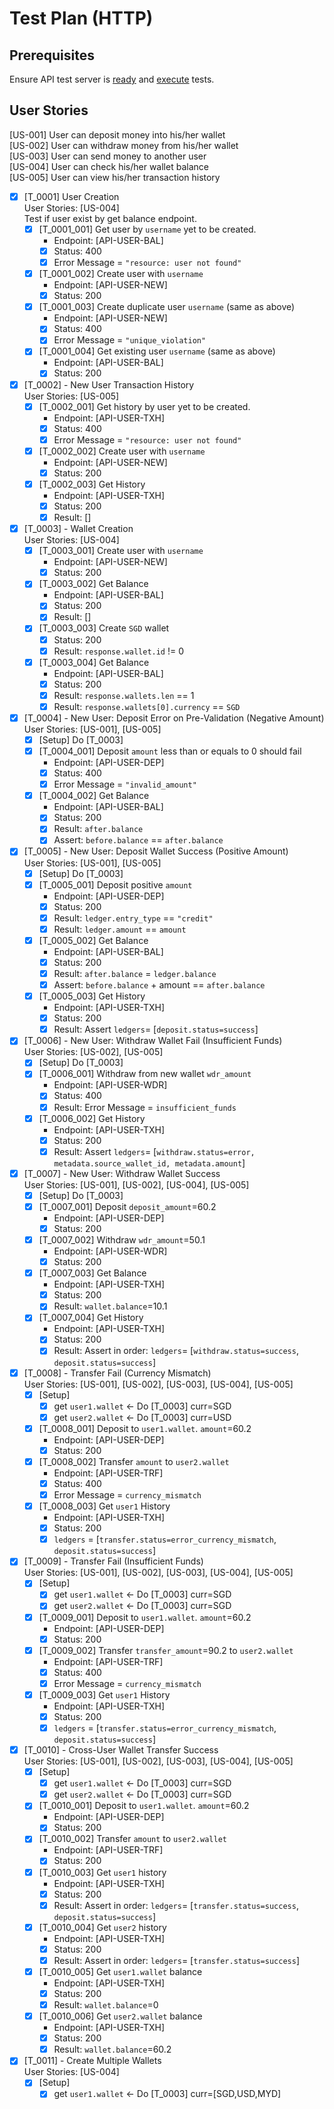 # Test Plan (HTTP)

## Prerequisites

Ensure API test server is [ready](./readme.md#setup-local-environment) and [execute](./readme.md#run-e2e-tests) tests.

## User Stories

[US-001] User can deposit money into his/her wallet\
[US-002] User can withdraw money from his/her wallet\
[US-003] User can send money to another user\
[US-004] User can check his/her wallet balance\
[US-005] User can view his/her transaction history

- [x] [T_0001] User Creation\
  User Stories: [US-004]\
  Test if user exist by get balance endpoint.
    - [x] [T_0001_001] Get user by `username` yet to be created.
        - Endpoint: [API-USER-BAL]
        - [x] Status: 400
        - [x] Error Message = `"resource: user not found"`
    - [x] [T_0001_002] Create user with `username`
        - Endpoint: [API-USER-NEW]
        - [x] Status: 200
    - [x] [T_0001_003] Create duplicate user `username` (same as above)
        - Endpoint: [API-USER-NEW]
        - [x] Status: 400
        - [x] Error Message = `"unique_violation"`
    - [x] [T_0001_004] Get existing user `username` (same as above)
        - Endpoint: [API-USER-BAL]
        - [x] Status: 200

- [x] [T_0002] - New User Transaction History\
  User Stories: [US-005]
    - [x] [T_0002_001] Get history by user yet to be created.
        - Endpoint: [API-USER-TXH]
        - [x] Status: 400
        - [x] Error Message = `"resource: user not found"`
    - [x] [T_0002_002] Create user with `username`
        - Endpoint: [API-USER-NEW]
        - [x] Status: 200
    - [x] [T_0002_003] Get History
        - Endpoint: [API-USER-TXH]
        - [x] Status: 200
        - [x] Result: []
- [x] [T_0003] - Wallet Creation\
  User Stories: [US-004]
    - [x] [T_0003_001] Create user with `username`
        - Endpoint: [API-USER-NEW]
        - [x] Status: 200
    - [x] [T_0003_002] Get Balance
        - Endpoint: [API-USER-BAL]
        - [x] Status: 200
        - [x] Result: []
    - [x] [T_0003_003] Create `SGD` wallet
        - [x] Status: 200
        - [x] Result: `response.wallet.id` != 0
    - [x] [T_0003_004] Get Balance
        - Endpoint: [API-USER-BAL]
        - [x] Status: 200
        - [x] Result: `response.wallets.len` == 1
        - [x] Result: `response.wallets[0].currency` == `SGD`
- [x] [T_0004] - New User: Deposit Error on Pre-Validation (Negative Amount)\
  User Stories: [US-001], [US-005]
    - [x] [Setup] Do [T_0003]
    - [x] [T_0004_001] Deposit `amount` less than or equals to 0 should fail
        - Endpoint: [API-USER-DEP]
        - [x] Status: 400
        - [x] Error Message = `"invalid_amount"`
    - [x] [T_0004_002] Get Balance
        - Endpoint: [API-USER-BAL]
        - [x] Status: 200
        - [x] Result: `after.balance`
        - [x] Assert: `before.balance` == `after.balance`
- [x] [T_0005] - New User: Deposit Wallet Success (Positive Amount)\
  User Stories: [US-001], [US-005]
    - [x] [Setup] Do [T_0003]
    - [x] [T_0005_001] Deposit positive `amount`
        - Endpoint: [API-USER-DEP]
        - [x] Status: 200
        - [x] Result: `ledger.entry_type` == `"credit"`
        - [x] Result: `ledger.amount` == `amount`
    - [x] [T_0005_002] Get Balance
        - Endpoint: [API-USER-BAL]
        - [x] Status: 200
        - [x] Result: `after.balance` = `ledger.balance`
        - [x] Assert: `before.balance` + amount == `after.balance`
    - [x] [T_0005_003] Get History
        - Endpoint: [API-USER-TXH]
        - [x] Status: 200
        - [x] Result: Assert `ledgers`= [`deposit.status=success`]
- [x] [T_0006] - New User: Withdraw Wallet Fail (Insufficient Funds)\
  User Stories: [US-002], [US-005]
    - [x] [Setup] Do [T_0003]
    - [x] [T_0006_001] Withdraw from new wallet `wdr_amount`
        - Endpoint: [API-USER-WDR]
        - [x] Status: 400
        - [x] Result: Error Message = `insufficient_funds`
    - [x] [T_0006_002] Get History
        - Endpoint: [API-USER-TXH]
        - [x] Status: 200
        - [x] Result: Assert `ledgers`= [`withdraw.status=error, metadata.source_wallet_id, metadata.amount`]
- [x] [T_0007] - New User: Withdraw Wallet Success\
  User Stories: [US-001], [US-002], [US-004], [US-005]
    - [x] [Setup] Do [T_0003]
    - [x] [T_0007_001] Deposit `deposit_amount`=60.2
        - Endpoint: [API-USER-DEP]
        - [x] Status: 200
    - [x] [T_0007_002] Withdraw `wdr_amount`=50.1
        - Endpoint: [API-USER-WDR]
        - [x] Status: 200
    - [x] [T_0007_003] Get Balance
        - Endpoint: [API-USER-TXH]
        - [x] Status: 200
        - [x] Result: `wallet.balance`=10.1
    - [x] [T_0007_004] Get History
        - Endpoint: [API-USER-TXH]
        - [x] Status: 200
        - [x] Result: Assert in order: `ledgers`= [`withdraw.status=success`, `deposit.status=success`]
- [x] [T_0008] - Transfer Fail (Currency Mismatch)\
  User Stories: [US-001], [US-002], [US-003], [US-004], [US-005]
    - [x] [Setup]
        - [x] get `user1.wallet` <- Do [T_0003] curr=SGD
        - [x] get `user2.wallet` <- Do [T_0003] curr=USD
    - [x] [T_0008_001] Deposit to `user1.wallet`. `amount`=60.2
        - Endpoint: [API-USER-DEP]
        - [x] Status: 200
    - [x] [T_0008_002] Transfer `amount` to `user2.wallet`
        - Endpoint: [API-USER-TRF]
        - [x] Status: 400
        - [x] Error Message = `currency_mismatch`
    - [x] [T_0008_003] Get `user1` History
        - Endpoint: [API-USER-TXH]
        - [x] Status: 200
        - [x] `ledgers` = [`transfer.status=error_currency_mismatch`, `deposit.status=success`]
- [x] [T_0009] - Transfer Fail (Insufficient Funds)\
  User Stories: [US-001], [US-002], [US-003], [US-004], [US-005]
    - [x] [Setup]
        - [x] get `user1.wallet` <- Do [T_0003] curr=SGD
        - [x] get `user2.wallet` <- Do [T_0003] curr=SGD
    - [x] [T_0009_001] Deposit to `user1.wallet`. `amount`=60.2
        - Endpoint: [API-USER-DEP]
        - [x] Status: 200
    - [x] [T_0009_002] Transfer `transfer_amount`=90.2 to `user2.wallet`
        - Endpoint: [API-USER-TRF]
        - [x] Status: 400
        - [x] Error Message = `currency_mismatch`
    - [x] [T_0009_003] Get `user1` History
        - Endpoint: [API-USER-TXH]
        - [x] Status: 200
        - [x] `ledgers` = [`transfer.status=error_currency_mismatch`, `deposit.status=success`]
- [x] [T_0010] - Cross-User Wallet Transfer Success\
  User Stories: [US-001], [US-002], [US-003], [US-004], [US-005]
    - [x] [Setup]
        - [x] get `user1.wallet` <- Do [T_0003] curr=SGD
        - [x] get `user2.wallet` <- Do [T_0003] curr=SGD
    - [x] [T_0010_001] Deposit to `user1.wallet`. `amount`=60.2
        - Endpoint: [API-USER-DEP]
        - [x] Status: 200
    - [x] [T_0010_002] Transfer `amount` to `user2.wallet`
        - Endpoint: [API-USER-TRF]
        - [x] Status: 200
    - [x] [T_0010_003] Get `user1` history
        - Endpoint: [API-USER-TXH]
        - [x] Status: 200
        - [x] Result: Assert in order: `ledgers`= [`transfer.status=success`, `deposit.status=success`]
    - [x] [T_0010_004] Get `user2` history
        - Endpoint: [API-USER-TXH]
        - [x] Status: 200
        - [x] Result: Assert in order: `ledgers`= [`transfer.status=success`]
    - [x] [T_0010_005] Get `user1.wallet` balance
        - Endpoint: [API-USER-TXH]
        - [x] Status: 200
        - [x] Result: `wallet.balance`=0
    - [x] [T_0010_006] Get `user2.wallet` balance
        - Endpoint: [API-USER-TXH]
        - [x] Status: 200
        - [x] Result: `wallet.balance`=60.2
- [x] [T_0011] - Create Multiple Wallets\
  User Stories: [US-004]
    - [x] [Setup]
        - [x] get `user1.wallet` <- Do [T_0003] curr=[SGD,USD,MYD]
